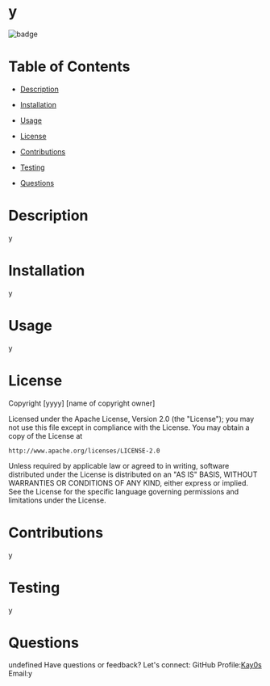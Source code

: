 # y
 
![badge](https://img.shields.io/badge/License-Apache-blue)

# Table of Contents

- [Description](#description)

- [Installation](#installation)

- [Usage](#usage)

- [License](#license)

- [Contributions](#contributions)

- [Testing](#testing)

- [Questions](#questions)


# Description
 y


# Installation 
y


# Usage 
y

# License
Copyright [yyyy] [name of copyright owner]

Licensed under the Apache License, Version 2.0 (the "License");
you may not use this file except in compliance with the License.
You may obtain a copy of the License at

    http://www.apache.org/licenses/LICENSE-2.0

Unless required by applicable law or agreed to in writing, software
distributed under the License is distributed on an "AS IS" BASIS,
WITHOUT WARRANTIES OR CONDITIONS OF ANY KIND, either express or implied.
See the License for the specific language governing permissions and
limitations under the License.


# Contributions 
y

# Testing
y

# Questions 
undefined
Have questions or feedback?  Let's connect:
GitHub Profile:[Kay0s](https://github.com/Kay0s/)
Email:y